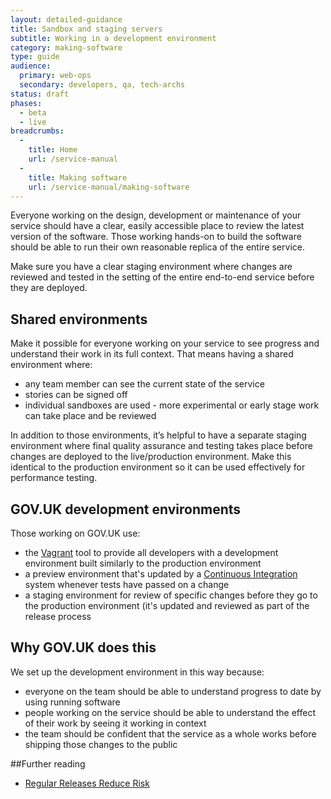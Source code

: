 ```yaml
---
layout: detailed-guidance
title: Sandbox and staging servers
subtitle: Working in a development environment
category: making-software
type: guide
audience:
  primary: web-ops
  secondary: developers, qa, tech-archs
status: draft
phases:
  - beta
  - live
breadcrumbs:
  -
    title: Home
    url: /service-manual
  -
    title: Making software
    url: /service-manual/making-software
---
```


Everyone working on the design, development or maintenance of your service should have a clear, easily accessible place to review the latest version of the software. Those working hands-on to build the software should be able to run their own reasonable replica of the entire service.

Make sure you have a clear staging environment where changes are reviewed and tested in the setting of the entire end-to-end service before they are deployed.

## Shared environments

Make it possible for everyone working on your service to see progress and understand their work in its full context. That means having a shared environment where:

* any team member can see the current state of the service
* stories can be signed off
* individual sandboxes are used - more experimental or early stage work can take place and be reviewed

In addition to those environments, it’s helpful to have a separate staging environment where final quality assurance and testing takes place before changes are deployed to the live/production environment. Make this identical to the production environment so it can be used effectively for performance testing.

## GOV.UK development environments

Those working on GOV.UK use:

* the [Vagrant](https://www.vagrantup.com/) tool to provide all developers with a development environment built similarly to the production environment
* a preview environment that's updated by a [Continuous Integration](https://en.wikipedia.org/wiki/Continuous_integration) system whenever tests have passed on a change
* a staging environment for review of specific changes before they go to the production environment (it's updated and reviewed as part of the release process

## Why GOV.UK does this

We set up the development environment in this way because:

* everyone on the team should be able to understand progress to date by using running software
* people working on the service should be able to understand the effect of their work by seeing it working in context
* the team should be confident that the service as a whole works before shipping those changes to the public

##Further reading
* [Regular Releases Reduce Risk](https://gds.blog.gov.uk/2012/11/02/regular-releases-reduce-risk/)
